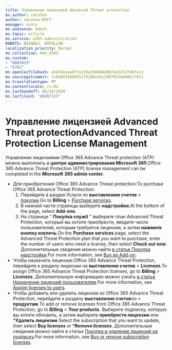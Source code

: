 ```yaml
---
title: Управление лицензией Advanced Threat protection
ms.author: cmcatee
author: cmcatee-MSFT
manager: scotv
ms.audience: Admin
ms.topic: article
ms.service: o365-administration
ROBOTS: NOINDEX, NOFOLLOW
localization_priority: Normal
ms.collection: Adm_O365
ms.custom:
- "9003019"
- "5782"
ms.openlocfilehash: a543deaaa0fcb229a260468d9674e5252fd07ec1
ms.sourcegitcommit: fc62091696591175280c02c29876530d485c7871
ms.translationtype: MT
ms.contentlocale: ru-RU
ms.lasthandoff: 09/26/2020
ms.locfileid: "48287115"
---
```

# <a name="advanced-threat-protection-license-management"></a><span data-ttu-id="30f8b-102">Управление лицензией Advanced Threat protection</span><span class="sxs-lookup"><span data-stu-id="30f8b-102">Advanced Threat Protection License Management</span></span>

<span data-ttu-id="30f8b-103">Управление лицензиями Office 365 Advance Threat protection (ATP) можно выполнить в  **центре администрирования Microsoft 365**.</span><span class="sxs-lookup"><span data-stu-id="30f8b-103">Office 365 Advance Threat Protection (ATP) license management can be completed in the  **Microsoft 365 admin center**.</span></span>

- <span data-ttu-id="30f8b-104">Для приобретения Office 365 Advance Threat protection:</span><span class="sxs-lookup"><span data-stu-id="30f8b-104">To purchase Office 365 Advance Threat Protection:</span></span>
    1. <span data-ttu-id="30f8b-105">Перейдите в раздел Услуги по **выставлению счетов**  >  [покупки](https://go.microsoft.com/fwlink/p/?linkid=868433).</span><span class="sxs-lookup"><span data-stu-id="30f8b-105">Go to **Billing** > [Purchase services](https://go.microsoft.com/fwlink/p/?linkid=868433).</span></span>
    2. <span data-ttu-id="30f8b-106">В нижней части страницы выберите **надстройки**.</span><span class="sxs-lookup"><span data-stu-id="30f8b-106">At the bottom of the page, select **Add-ons**.</span></span>
    3. <span data-ttu-id="30f8b-107">На странице " **Покупка служб** " выберите план Advanced Threat Protection, который вы хотите приобрести, введите число пользователей, которым требуется лицензия, а затем **нажмите кнопку извлечь**.</span><span class="sxs-lookup"><span data-stu-id="30f8b-107">On the **Purchase services** page, select the Advanced Threat Protection plan that you want to purchase, enter the number of users who need a license, then select **Check out now**.</span></span> <span data-ttu-id="30f8b-108">Дополнительные сведения можно найти [в статье Покупка надстройки](https://docs.microsoft.com/microsoft-365/commerce/buy-or-edit-an-add-on).</span><span class="sxs-lookup"><span data-stu-id="30f8b-108">For more information, see [Buy an Add-on](https://docs.microsoft.com/microsoft-365/commerce/buy-or-edit-an-add-on).</span></span>
- <span data-ttu-id="30f8b-109">Чтобы назначить лицензии Office 365 Advance Threat Protection, перейдите к разделу лицензии на **выставление счетов**  >  **Licenses**.</span><span class="sxs-lookup"><span data-stu-id="30f8b-109">To assign Office 365 Advance Threat Protection licenses, go to **Billing** > **Licenses**.</span></span> <span data-ttu-id="30f8b-110">Дополнительную информацию можно узнать [в статье Назначение лицензий пользователям](https://docs.microsoft.com/microsoft-365/admin/manage/assign-licenses-to-users).</span><span class="sxs-lookup"><span data-stu-id="30f8b-110">For more information, see [Assign licenses to users](https://docs.microsoft.com/microsoft-365/admin/manage/assign-licenses-to-users).</span></span>
- <span data-ttu-id="30f8b-111">Чтобы добавить или удалить лицензии из Office 365 Advance Threat Protection, перейдите к разделу **выставление счетов**по  >  **продуктам**.</span><span class="sxs-lookup"><span data-stu-id="30f8b-111">To add or remove licenses from Office 365 Advance Threat Protection, go to **Billing** > **Your products**.</span></span> <span data-ttu-id="30f8b-112">Выберите подписку, которую вы хотите обновить, а затем выберите **приобрести лицензии** или \***Удалить лицензии**.</span><span class="sxs-lookup"><span data-stu-id="30f8b-112">Select the subscription that you want to update, then select **Buy licenses** or \***Remove licenses**.</span></span> <span data-ttu-id="30f8b-113">Дополнительные сведения можно найти в статье [Покупка и удаление лицензий на подписку](https://docs.microsoft.com/microsoft-365/commerce/licenses/buy-licenses).</span><span class="sxs-lookup"><span data-stu-id="30f8b-113">For more information, see [Buy or remove subscription licenses](https://docs.microsoft.com/microsoft-365/commerce/licenses/buy-licenses).</span></span>